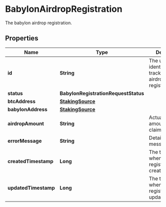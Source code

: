

# BabylonAirdropRegistration

The babylon airdrop registration.

## Properties

| Name | Type | Description | Notes |
|------------ | ------------- | ------------- | -------------|
|**id** | **String** | The unique identifier for tracking the airdrop registrgtiontration |  [optional] |
|**status** | **BabylonRegistrationRequestStatus** |  |  [optional] |
|**btcAddress** | [**StakingSource**](StakingSource.md) |  |  [optional] |
|**babylonAddress** | [**StakingSource**](StakingSource.md) |  |  [optional] |
|**airdropAmount** | **String** | Actual airdrop amount being claimed |  [optional] |
|**errorMessage** | **String** | Detailed error message if failed |  [optional] |
|**createdTimestamp** | **Long** | The timestamp when the registration was created |  [optional] |
|**updatedTimestamp** | **Long** | The timestamp when the registration was updated |  [optional] |



